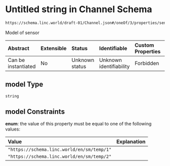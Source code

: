 # Untitled string in Channel Schema

```txt
https://schema.linc.world/draft-01/Channel.json#/oneOf/3/properties/sensor/properties/model
```

Model of sensor

| Abstract            | Extensible | Status         | Identifiable            | Custom Properties | Additional Properties | Access Restrictions | Defined In                                           |
| :------------------ | :--------- | :------------- | :---------------------- | :---------------- | :-------------------- | :------------------ | :--------------------------------------------------- |
| Can be instantiated | No         | Unknown status | Unknown identifiability | Forbidden         | Allowed               | none                | [Channel.json*](Channel.json "open original schema") |

## model Type

`string`

## model Constraints

**enum**: the value of this property must be equal to one of the following values:

| Value                                      | Explanation |
| :----------------------------------------- | :---------- |
| `"https://schema.linc.world/en/sm/temp/1"` |             |
| `"https://schema.linc.world/en/sm/temp/2"` |             |
